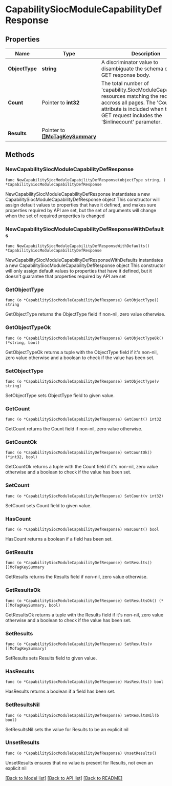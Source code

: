 # CapabilitySiocModuleCapabilityDefResponse

## Properties

Name | Type | Description | Notes
------------ | ------------- | ------------- | -------------
**ObjectType** | **string** | A discriminator value to disambiguate the schema of a HTTP GET response body. | 
**Count** | Pointer to **int32** | The total number of &#39;capability.SiocModuleCapabilityDef&#39; resources matching the request, accross all pages. The &#39;Count&#39; attribute is included when the HTTP GET request includes the &#39;$inlinecount&#39; parameter. | [optional] 
**Results** | Pointer to [**[]MoTagKeySummary**](MoTagKeySummary.md) |  | [optional] 

## Methods

### NewCapabilitySiocModuleCapabilityDefResponse

`func NewCapabilitySiocModuleCapabilityDefResponse(objectType string, ) *CapabilitySiocModuleCapabilityDefResponse`

NewCapabilitySiocModuleCapabilityDefResponse instantiates a new CapabilitySiocModuleCapabilityDefResponse object
This constructor will assign default values to properties that have it defined,
and makes sure properties required by API are set, but the set of arguments
will change when the set of required properties is changed

### NewCapabilitySiocModuleCapabilityDefResponseWithDefaults

`func NewCapabilitySiocModuleCapabilityDefResponseWithDefaults() *CapabilitySiocModuleCapabilityDefResponse`

NewCapabilitySiocModuleCapabilityDefResponseWithDefaults instantiates a new CapabilitySiocModuleCapabilityDefResponse object
This constructor will only assign default values to properties that have it defined,
but it doesn't guarantee that properties required by API are set

### GetObjectType

`func (o *CapabilitySiocModuleCapabilityDefResponse) GetObjectType() string`

GetObjectType returns the ObjectType field if non-nil, zero value otherwise.

### GetObjectTypeOk

`func (o *CapabilitySiocModuleCapabilityDefResponse) GetObjectTypeOk() (*string, bool)`

GetObjectTypeOk returns a tuple with the ObjectType field if it's non-nil, zero value otherwise
and a boolean to check if the value has been set.

### SetObjectType

`func (o *CapabilitySiocModuleCapabilityDefResponse) SetObjectType(v string)`

SetObjectType sets ObjectType field to given value.


### GetCount

`func (o *CapabilitySiocModuleCapabilityDefResponse) GetCount() int32`

GetCount returns the Count field if non-nil, zero value otherwise.

### GetCountOk

`func (o *CapabilitySiocModuleCapabilityDefResponse) GetCountOk() (*int32, bool)`

GetCountOk returns a tuple with the Count field if it's non-nil, zero value otherwise
and a boolean to check if the value has been set.

### SetCount

`func (o *CapabilitySiocModuleCapabilityDefResponse) SetCount(v int32)`

SetCount sets Count field to given value.

### HasCount

`func (o *CapabilitySiocModuleCapabilityDefResponse) HasCount() bool`

HasCount returns a boolean if a field has been set.

### GetResults

`func (o *CapabilitySiocModuleCapabilityDefResponse) GetResults() []MoTagKeySummary`

GetResults returns the Results field if non-nil, zero value otherwise.

### GetResultsOk

`func (o *CapabilitySiocModuleCapabilityDefResponse) GetResultsOk() (*[]MoTagKeySummary, bool)`

GetResultsOk returns a tuple with the Results field if it's non-nil, zero value otherwise
and a boolean to check if the value has been set.

### SetResults

`func (o *CapabilitySiocModuleCapabilityDefResponse) SetResults(v []MoTagKeySummary)`

SetResults sets Results field to given value.

### HasResults

`func (o *CapabilitySiocModuleCapabilityDefResponse) HasResults() bool`

HasResults returns a boolean if a field has been set.

### SetResultsNil

`func (o *CapabilitySiocModuleCapabilityDefResponse) SetResultsNil(b bool)`

 SetResultsNil sets the value for Results to be an explicit nil

### UnsetResults
`func (o *CapabilitySiocModuleCapabilityDefResponse) UnsetResults()`

UnsetResults ensures that no value is present for Results, not even an explicit nil

[[Back to Model list]](../README.md#documentation-for-models) [[Back to API list]](../README.md#documentation-for-api-endpoints) [[Back to README]](../README.md)


